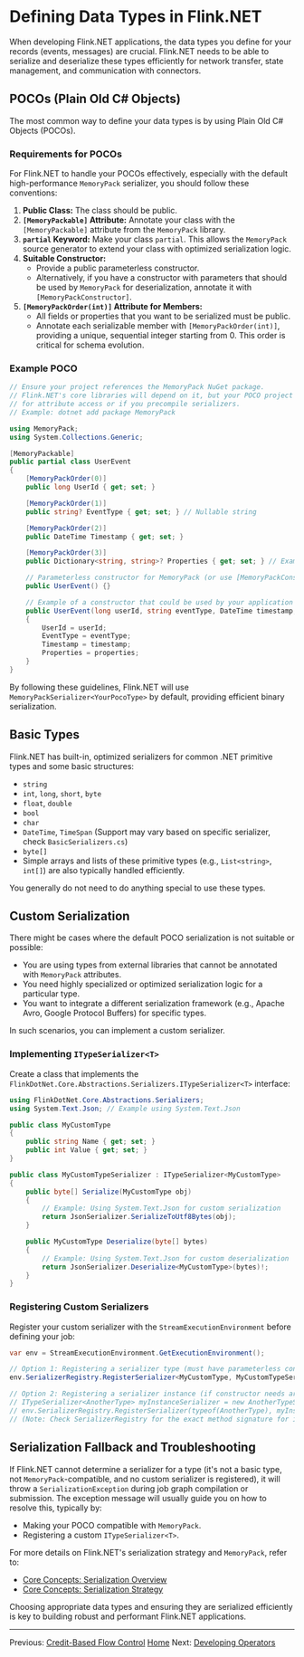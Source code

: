 # Defining Data Types in Flink.NET

When developing Flink.NET applications, the data types you define for your records (events, messages) are crucial. Flink.NET needs to be able to serialize and deserialize these types efficiently for network transfer, state management, and communication with connectors.

## POCOs (Plain Old C# Objects)

The most common way to define your data types is by using Plain Old C# Objects (POCOs).

### Requirements for POCOs

For Flink.NET to handle your POCOs effectively, especially with the default high-performance `MemoryPack` serializer, you should follow these conventions:

1.  **Public Class:** The class should be public.
2.  **`[MemoryPackable]` Attribute:** Annotate your class with the `[MemoryPackable]` attribute from the `MemoryPack` library.
3.  **`partial` Keyword:** Make your class `partial`. This allows the `MemoryPack` source generator to extend your class with optimized serialization logic.
4.  **Suitable Constructor:**
    *   Provide a public parameterless constructor.
    *   Alternatively, if you have a constructor with parameters that should be used by `MemoryPack` for deserialization, annotate it with `[MemoryPackConstructor]`.
5.  **`[MemoryPackOrder(int)]` Attribute for Members:**
    *   All fields or properties that you want to be serialized must be public.
    *   Annotate each serializable member with `[MemoryPackOrder(int)]`, providing a unique, sequential integer starting from 0. This order is critical for schema evolution.

### Example POCO

```csharp
// Ensure your project references the MemoryPack NuGet package.
// Flink.NET's core libraries will depend on it, but your POCO project might also need a direct reference
// for attribute access or if you precompile serializers.
// Example: dotnet add package MemoryPack

using MemoryPack;
using System.Collections.Generic;

[MemoryPackable]
public partial class UserEvent
{
    [MemoryPackOrder(0)]
    public long UserId { get; set; }

    [MemoryPackOrder(1)]
    public string? EventType { get; set; } // Nullable string

    [MemoryPackOrder(2)]
    public DateTime Timestamp { get; set; }

    [MemoryPackOrder(3)]
    public Dictionary<string, string>? Properties { get; set; } // Example of a complex type

    // Parameterless constructor for MemoryPack (or use [MemoryPackConstructor] on another)
    public UserEvent() {}

    // Example of a constructor that could be used by your application logic
    public UserEvent(long userId, string eventType, DateTime timestamp, Dictionary<string, string>? properties = null)
    {
        UserId = userId;
        EventType = eventType;
        Timestamp = timestamp;
        Properties = properties;
    }
}
```

By following these guidelines, Flink.NET will use `MemoryPackSerializer<YourPocoType>` by default, providing efficient binary serialization.

## Basic Types

Flink.NET has built-in, optimized serializers for common .NET primitive types and some basic structures:
*   `string`
*   `int`, `long`, `short`, `byte`
*   `float`, `double`
*   `bool`
*   `char`
*   `DateTime`, `TimeSpan` (Support may vary based on specific serializer, check `BasicSerializers.cs`)
*   `byte[]`
*   Simple arrays and lists of these primitive types (e.g., `List<string>`, `int[]`) are also typically handled efficiently.

You generally do not need to do anything special to use these types.

## Custom Serialization

There might be cases where the default POCO serialization is not suitable or possible:
*   You are using types from external libraries that cannot be annotated with `MemoryPack` attributes.
*   You need highly specialized or optimized serialization logic for a particular type.
*   You want to integrate a different serialization framework (e.g., Apache Avro, Google Protocol Buffers) for specific types.

In such scenarios, you can implement a custom serializer.

### Implementing `ITypeSerializer<T>`

Create a class that implements the `FlinkDotNet.Core.Abstractions.Serializers.ITypeSerializer<T>` interface:

```csharp
using FlinkDotNet.Core.Abstractions.Serializers;
using System.Text.Json; // Example using System.Text.Json

public class MyCustomType
{
    public string Name { get; set; }
    public int Value { get; set; }
}

public class MyCustomTypeSerializer : ITypeSerializer<MyCustomType>
{
    public byte[] Serialize(MyCustomType obj)
    {
        // Example: Using System.Text.Json for custom serialization
        return JsonSerializer.SerializeToUtf8Bytes(obj);
    }

    public MyCustomType Deserialize(byte[] bytes)
    {
        // Example: Using System.Text.Json for custom deserialization
        return JsonSerializer.Deserialize<MyCustomType>(bytes)!;
    }
}
```

### Registering Custom Serializers

Register your custom serializer with the `StreamExecutionEnvironment` before defining your job:

```csharp
var env = StreamExecutionEnvironment.GetExecutionEnvironment();

// Option 1: Registering a serializer type (must have parameterless constructor)
env.SerializerRegistry.RegisterSerializer<MyCustomType, MyCustomTypeSerializer>();

// Option 2: Registering a serializer instance (if constructor needs arguments)
// ITypeSerializer<AnotherType> myInstanceSerializer = new AnotherTypeSerializer("config_value");
// env.SerializerRegistry.RegisterSerializer(typeof(AnotherType), myInstanceSerializer);
// (Note: Check SerializerRegistry for the exact method signature for instance registration)
```

## Serialization Fallback and Troubleshooting

If Flink.NET cannot determine a serializer for a type (it's not a basic type, not `MemoryPack`-compatible, and no custom serializer is registered), it will throw a `SerializationException` during job graph compilation or submission. The exception message will usually guide you on how to resolve this, typically by:
*   Making your POCO compatible with `MemoryPack`.
*   Registering a custom `ITypeSerializer<T>`.

For more details on Flink.NET's serialization strategy and `MemoryPack`, refer to:
*   [Core Concepts: Serialization Overview](./Core-Concepts-Serialization.md)
*   [Core Concepts: Serialization Strategy](./Core-Concepts-Serialization-Strategy.md)

Choosing appropriate data types and ensuring they are serialized efficiently is key to building robust and performant Flink.NET applications.

---
Previous: [Credit-Based Flow Control](./Credit-Based-Flow-Control.md)
[Home](https://github.com/devstress/FLINK.NET/blob/main/docs/wiki/Wiki-Structure-Outline.md)
Next: [Developing Operators](./Developing-Operators.md)
